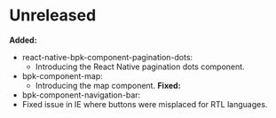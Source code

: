 # Unreleased

**Added:**
- react-native-bpk-component-pagination-dots:
  - Introducing the React Native pagination dots component.
- bpk-component-map:
  - Introducing the map component.
**Fixed:**
 - bpk-component-navigation-bar:
  - Fixed issue in IE where buttons were misplaced for RTL languages.